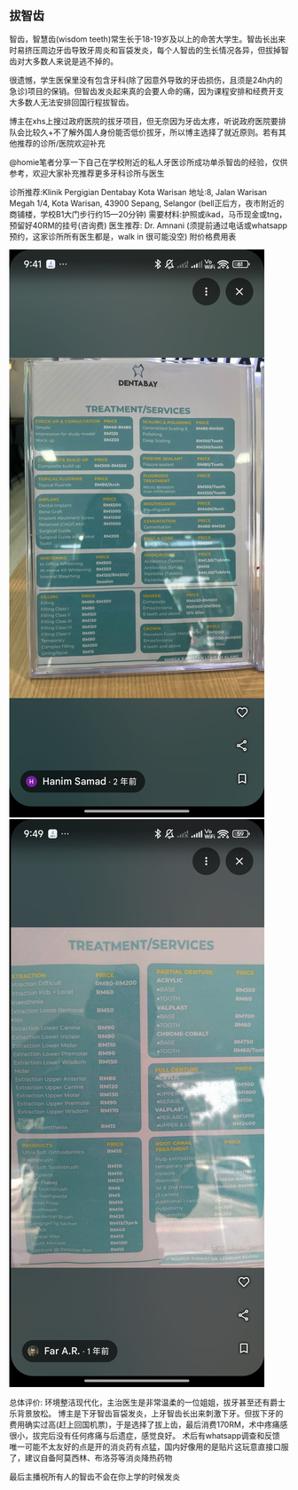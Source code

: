 ## 拔智齿
智齿，智慧齿(wisdom teeth)常生长于18-19岁及以上的命苦大学生。智齿长出来时易挤压周边牙齿导致牙周炎和盲袋发炎，每个人智齿的生长情况各异，但拔掉智齿对大多数人来说是逃不掉的。

很遗憾，学生医保里没有包含牙科(除了因意外导致的牙齿损伤，且须是24h内的急诊)项目的保销。但智齿发炎起来真的会要人命的痛，因为课程安排和经费开支大多数人无法安排回国行程拔智齿。

博主在xhs上搜过政府医院的拔牙项目，但无奈因为牙齿太疼，听说政府医院要排队会比较久+不了解外国人身份能否低价拔牙，所以博主选择了就近原则。若有其他推荐的诊所/医院欢迎补充

@homie笔者分享一下自己在学校附近的私人牙医诊所成功单杀智齿的经验，仅供参考，欢迎大家补充推荐更多牙科诊所与医生

诊所推荐:Klinik Pergigian Dentabay Kota Warisan
地址:8, Jalan Warisan Megah 1/4, Kota Warisan, 43900 Sepang, Selangor
(bell正后方，夜市附近的商铺楼，学校B1大门步行约15—20分钟)
需要材料:护照或ikad，马币现金或tng，预留好40RM的挂号(咨询费)
医生推荐: Dr. Amnani (须提前通过电话或whatsapp预约，这家诊所所有医生都是，walk in 很可能没空)
附价格费用表

![图片](img/医疗/拔智齿-1.jpg)
![图片](img/医疗/拔智齿-2.jpg)

总体评价:
环境整洁现代化，主治医生是非常温柔的一位姐姐，拔牙甚至还有爵士乐背景放松。
博主是下牙智齿盲袋发炎，上牙智齿长出来刺激下牙。但拔下牙的费用确实过高(赶上回国机票)，于是选择了拔上齿，最后消费170RM，术中疼痛感很小，拔完后没有任何疼痛与后遗症，感觉良好。
术后有whatsapp调查和反馈
唯一可能不太友好的点是开的消炎药有点猛，国内好像用的是贴片这玩意直接口服了，建议自备阿莫西林、布洛芬等消炎降热药物

最后主播祝所有人的智齿不会在你上学的时候发炎